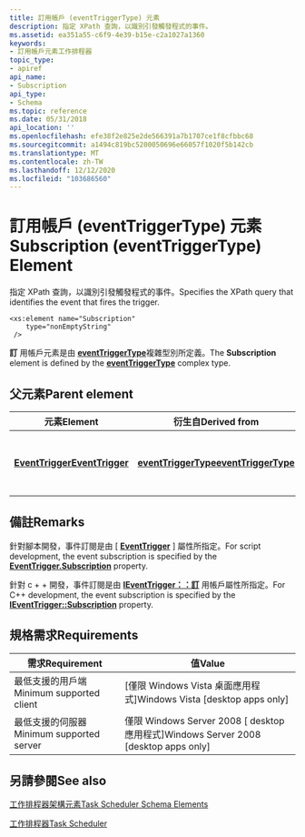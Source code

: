 ```yaml
---
title: 訂用帳戶 (eventTriggerType) 元素
description: 指定 XPath 查詢，以識別引發觸發程式的事件。
ms.assetid: ea351a55-c6f9-4e39-b15e-c2a1027a1360
keywords:
- 訂用帳戶元素工作排程器
topic_type:
- apiref
api_name:
- Subscription
api_type:
- Schema
ms.topic: reference
ms.date: 05/31/2018
api_location: ''
ms.openlocfilehash: efe38f2e825e2de566391a7b1707ce1f8cfbbc68
ms.sourcegitcommit: a1494c819bc5200050696e66057f1020f5b142cb
ms.translationtype: MT
ms.contentlocale: zh-TW
ms.lasthandoff: 12/12/2020
ms.locfileid: "103686560"
---
```

# <a name="subscription-eventtriggertype-element"></a><span data-ttu-id="8bf52-104">訂用帳戶 (eventTriggerType) 元素</span><span class="sxs-lookup"><span data-stu-id="8bf52-104">Subscription (eventTriggerType) Element</span></span>

<span data-ttu-id="8bf52-105">指定 XPath 查詢，以識別引發觸發程式的事件。</span><span class="sxs-lookup"><span data-stu-id="8bf52-105">Specifies the XPath query that identifies the event that fires the trigger.</span></span>

``` syntax
<xs:element name="Subscription"
    type="nonEmptyString"
 />
```

<span data-ttu-id="8bf52-106">**訂** 用帳戶元素是由 [**eventTriggerType**](taskschedulerschema-eventtriggertype-complextype.md)複雜型別所定義。</span><span class="sxs-lookup"><span data-stu-id="8bf52-106">The **Subscription** element is defined by the [**eventTriggerType**](taskschedulerschema-eventtriggertype-complextype.md) complex type.</span></span>

## <a name="parent-element"></a><span data-ttu-id="8bf52-107">父元素</span><span class="sxs-lookup"><span data-stu-id="8bf52-107">Parent element</span></span>



| <span data-ttu-id="8bf52-108">元素</span><span class="sxs-lookup"><span data-stu-id="8bf52-108">Element</span></span>                                                                       | <span data-ttu-id="8bf52-109">衍生自</span><span class="sxs-lookup"><span data-stu-id="8bf52-109">Derived from</span></span>                                                                 | <span data-ttu-id="8bf52-110">Description</span><span class="sxs-lookup"><span data-stu-id="8bf52-110">Description</span></span>                                                                   |
|-------------------------------------------------------------------------------|------------------------------------------------------------------------------|-------------------------------------------------------------------------------|
| [<span data-ttu-id="8bf52-111">**EventTrigger**</span><span class="sxs-lookup"><span data-stu-id="8bf52-111">**EventTrigger**</span></span>](taskschedulerschema-eventtrigger-triggergroup-element.md) | [<span data-ttu-id="8bf52-112">**eventTriggerType**</span><span class="sxs-lookup"><span data-stu-id="8bf52-112">**eventTriggerType**</span></span>](taskschedulerschema-eventtriggertype-complextype.md) | <span data-ttu-id="8bf52-113">指定在發生系統事件時啟動工作的觸發程式。</span><span class="sxs-lookup"><span data-stu-id="8bf52-113">Specifies a trigger that starts a task when a system event occurs.</span></span><br/> |



## <a name="remarks"></a><span data-ttu-id="8bf52-114">備註</span><span class="sxs-lookup"><span data-stu-id="8bf52-114">Remarks</span></span>

<span data-ttu-id="8bf52-115">針對腳本開發，事件訂閱是由 [ [**EventTrigger**](eventtrigger-subscription.md) ] 屬性所指定。</span><span class="sxs-lookup"><span data-stu-id="8bf52-115">For script development, the event subscription is specified by the [**EventTrigger.Subscription**](eventtrigger-subscription.md) property.</span></span>

<span data-ttu-id="8bf52-116">針對 c + + 開發，事件訂閱是由 [**IEventTrigger：：訂**](/windows/desktop/api/taskschd/nf-taskschd-ieventtrigger-get_subscription) 用帳戶屬性所指定。</span><span class="sxs-lookup"><span data-stu-id="8bf52-116">For C++ development, the event subscription is specified by the [**IEventTrigger::Subscription**](/windows/desktop/api/taskschd/nf-taskschd-ieventtrigger-get_subscription) property.</span></span>

## <a name="requirements"></a><span data-ttu-id="8bf52-117">規格需求</span><span class="sxs-lookup"><span data-stu-id="8bf52-117">Requirements</span></span>



| <span data-ttu-id="8bf52-118">需求</span><span class="sxs-lookup"><span data-stu-id="8bf52-118">Requirement</span></span> | <span data-ttu-id="8bf52-119">值</span><span class="sxs-lookup"><span data-stu-id="8bf52-119">Value</span></span> |
|-------------------------------------|------------------------------------------------------|
| <span data-ttu-id="8bf52-120">最低支援的用戶端</span><span class="sxs-lookup"><span data-stu-id="8bf52-120">Minimum supported client</span></span><br/> | <span data-ttu-id="8bf52-121">\[僅限 Windows Vista 桌面應用程式\]</span><span class="sxs-lookup"><span data-stu-id="8bf52-121">Windows Vista \[desktop apps only\]</span></span><br/>       |
| <span data-ttu-id="8bf52-122">最低支援的伺服器</span><span class="sxs-lookup"><span data-stu-id="8bf52-122">Minimum supported server</span></span><br/> | <span data-ttu-id="8bf52-123">僅限 Windows Server 2008 \[ desktop 應用程式\]</span><span class="sxs-lookup"><span data-stu-id="8bf52-123">Windows Server 2008 \[desktop apps only\]</span></span><br/> |



## <a name="see-also"></a><span data-ttu-id="8bf52-124">另請參閱</span><span class="sxs-lookup"><span data-stu-id="8bf52-124">See also</span></span>

<dl> <dt>

[<span data-ttu-id="8bf52-125">工作排程器架構元素</span><span class="sxs-lookup"><span data-stu-id="8bf52-125">Task Scheduler Schema Elements</span></span>](task-scheduler-schema-elements.md)
</dt> <dt>

[<span data-ttu-id="8bf52-126">工作排程器</span><span class="sxs-lookup"><span data-stu-id="8bf52-126">Task Scheduler</span></span>](task-scheduler-start-page.md)
</dt> </dl>

 

 





